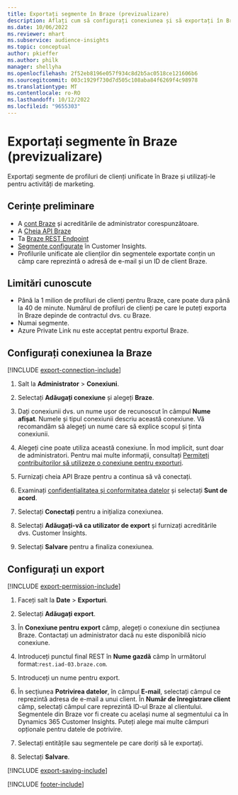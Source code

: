 ```yaml
---
title: Exportați segmente în Braze (previzualizare)
description: Aflați cum să configurați conexiunea și să exportați în Braze.
ms.date: 10/06/2022
ms.reviewer: mhart
ms.subservice: audience-insights
ms.topic: conceptual
author: pkieffer
ms.author: philk
manager: shellyha
ms.openlocfilehash: 2f52eb8196e057f934c8d2b5ac0518ce121606b6
ms.sourcegitcommit: 003c1929f730d7d505c108aba84f6269f4c98978
ms.translationtype: MT
ms.contentlocale: ro-RO
ms.lasthandoff: 10/12/2022
ms.locfileid: "9655303"
---
```

# <a name="export-segments-to-braze-preview"></a>Exportați segmente în Braze (previzualizare)

Exportați segmente de profiluri de clienți unificate în Braze și utilizați-le pentru activități de marketing.

## <a name="prerequisites"></a>Cerințe preliminare

- A [cont Braze](https://www.braze.com/) și acreditările de administrator corespunzătoare.
- A [Cheia API Braze](https://www.braze.com/docs/api/basics/)
- Ta [Braze REST Endpoint](https://www.braze.com/docs/api/basics/#api-definitions) 
- [Segmente configurate](segments.md) în Customer Insights.
- Profilurile unificate ale clienților din segmentele exportate conțin un câmp care reprezintă o adresă de e-mail și un ID de client Braze.

## <a name="known-limitations"></a>Limitări cunoscute

- Până la 1 milion de profiluri de clienți pentru Braze, care poate dura până la 40 de minute. Numărul de profiluri de clienți pe care le puteți exporta în Braze depinde de contractul dvs. cu Braze.
- Numai segmente.
- Azure Private Link nu este acceptat pentru exportul Braze.

## <a name="set-up-connection-to-braze"></a>Configurați conexiunea la Braze

[!INCLUDE [export-connection-include](includes/export-connection-admn.md)]

1. Salt la **Administrator** > **Conexiuni**.

1. Selectați **Adăugați conexiune** și alegeți **Braze**.

1. Dați conexiunii dvs. un nume ușor de recunoscut în câmpul **Nume afișat**. Numele și tipul conexiunii descriu această conexiune. Vă recomandăm să alegeți un nume care să explice scopul și ținta conexiunii.

1. Alegeți cine poate utiliza această conexiune. În mod implicit, sunt doar de administratori. Pentru mai multe informații, consultați [Permiteți contribuitorilor să utilizeze o conexiune pentru exporturi](connections.md#allow-contributors-to-use-a-connection-for-exports).

1. Furnizați cheia API Braze pentru a continua să vă conectați.

1. Examinați [confidențialitatea și conformitatea datelor](connections.md#data-privacy-and-compliance) și selectați **Sunt de acord**.

1. Selectați **Conectați** pentru a inițializa conexiunea.

1. Selectați **Adăugați-vă ca utilizator de export** și furnizați acreditările dvs. Customer Insights.

1. Selectați **Salvare** pentru a finaliza conexiunea.

## <a name="configure-an-export"></a>Configurați un export

[!INCLUDE [export-permission-include](includes/export-permission.md)]

1. Faceți salt la **Date** > **Exporturi**.

1. Selectați **Adăugați export**.

1. În **Conexiune pentru export** câmp, alegeți o conexiune din secțiunea Braze. Contactați un administrator dacă nu este disponibilă nicio conexiune.

1. Introduceți punctul final REST în **Nume gazdă** câmp în următorul format:`rest.iad-03.braze.com`.

1. Introduceți un nume pentru export.

1. În secțiunea **Potrivirea datelor**, în câmpul **E-mail**, selectați câmpul ce reprezintă adresa de e-mail a unui client. În **Număr de înregistrare client** câmp, selectați câmpul care reprezintă ID-ul Braze al clientului. Segmentele din Braze vor fi create cu același nume al segmentului ca în Dynamics 365 Customer Insights. Puteți alege mai multe câmpuri opționale pentru datele de potrivire.

1. Selectați entitățile sau segmentele pe care doriți să le exportați.

1. Selectați **Salvare**.

[!INCLUDE [export-saving-include](includes/export-saving.md)]

[!INCLUDE [footer-include](includes/footer-banner.md)]
